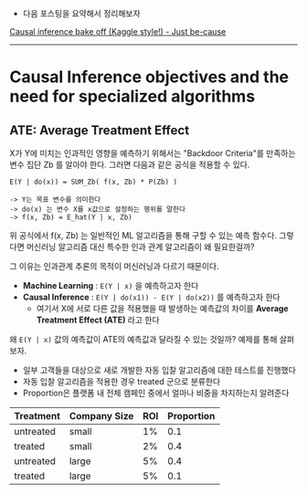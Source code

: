 - 다음 포스팅을 요약해서 정리해보자

[Causal inference bake off (Kaggle style!) - Just be-cause](https://iyarlin.github.io/2019/05/20/causal-inference-bake-off-kaggle-style/)

---

# Causal Inference objectives and the need for specialized algorithms

## ATE: Average Treatment Effect

X가 Y에 미치는 인과적인 영향을 예측하기 위해서는 "Backdoor Criteria"를 만족하는 변수 집단 Zb 를 알아야 한다. 그러면 다음과 같은 공식을 적용할 수 있다. 

```
E(Y | do(x)) = SUM_Zb( f(x, Zb) * P(Zb) )

-> Y는 목표 변수를 의미한다
-> do(x) 는 변수 X를 x값으로 설정하는 행위를 말한다
-> f(x, Zb) = E_hat(Y | x, Zb)
```

위 공식에서 f(x, Zb) 는 일반적인 ML 알고리즘을 통해 구할 수 있는 예측 함수다. 그렇다면 머신러닝 알고리즘 대신 특수한 인과 관계 알고리즘이 왜 필요한걸까?

그 이유는 인과관계 추론의 목적이 머신러닝과 다르기 때문이다. 

- **Machine Learning** : `E(Y | x)` 을 예측하고자 한다
- **Causal Inference** : `E(Y | do(x1)) - E(Y | do(x2))` 를 예측하고자 한다
    - 여기서 X에 서로 다른 값을 적용했을 때 발생하는 예측값의 차이를 **Average Treatment Effect (ATE)** 라고 한다

왜 `E(Y | x)` 값의 예측값이 ATE의 예측값과 달라질 수 있는 것일까? 예제를 통해 살펴보자.

- 일부 고객들을 대상으로 새로 개발한 자동 입찰 알고리즘에 대한 테스트를 진행했다
- 자동 입찰 알고리즘을 적용한 경우 treated 군으로 분류한다
- Proportion은 플랫폼 내 전체 캠페인 중에서 얼마나 비중을 차지하는지 알려준다

| Treatment | Company Size | ROI | Proportion |
|-----------|--------------|-----|------------|
| untreated | small        | 1%  | 0.1        |
| treated   | small        | 2%  | 0.4        |
| untreated | large        | 5%  | 0.4        |
| treated   | large        | 5%  | 0.1        |
